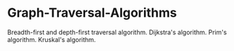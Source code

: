 # Graph-Traversal-Algorithms
Breadth-first and depth-first traversal algorithm. Dijkstra's algorithm. Prim's algorithm. Kruskal's algorithm.
